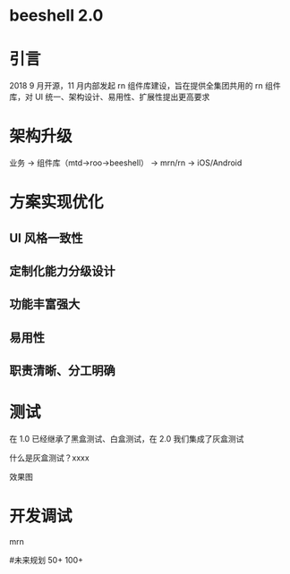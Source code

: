 # beeshell 2.0

# 引言
2018 9 月开源，11 月内部发起 rn 组件库建设，旨在提供全集团共用的 rn 组件库，对 UI 统一、架构设计、易用性、扩展性提出更高要求

# 架构升级

业务 -> 组件库（mtd->roo->beeshell） -> mrn/rn -> iOS/Android


# 方案实现优化
## UI 风格一致性
## 定制化能力分级设计
## 功能丰富强大
## 易用性
## 职责清晰、分工明确


# 测试
在 1.0 已经继承了黑盒测试、白盒测试，在 2.0 我们集成了灰盒测试

什么是灰盒测试？xxxx

效果图

# 开发调试
mrn

#未来规划
50+
100+